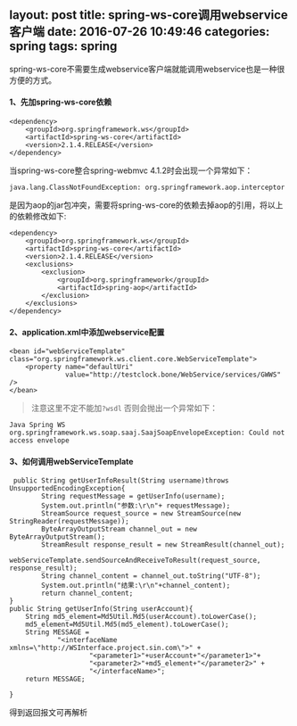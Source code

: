 layout: post
title: spring-ws-core调用webservice客户端
date: 2016-07-26 10:49:46
categories: spring
tags: spring
---
spring-ws-core不需要生成webservice客户端就能调用webservice也是一种很方便的方式。
#### 1、先加spring-ws-core依赖
```
<dependency>
    <groupId>org.springframework.ws</groupId>
    <artifactId>spring-ws-core</artifactId>
    <version>2.1.4.RELEASE</version>
</dependency>
```
当spring-ws-core整合spring-webmvc 4.1.2时会出现一个异常如下：
```
java.lang.ClassNotFoundException: org.springframework.aop.interceptor
```
是因为aop的jar包冲突，需要将spring-ws-core的依赖去掉aop的引用，将以上的依赖修改如下:
```
<dependency>
    <groupId>org.springframework.ws</groupId>
    <artifactId>spring-ws-core</artifactId>
    <version>2.1.4.RELEASE</version>
    <exclusions>
        <exclusion>
            <groupId>org.springframework</groupId>
            <artifactId>spring-aop</artifactId>
        </exclusion>
    </exclusions>
</dependency>
```
#### 2、application.xml中添加webservice配置
```
<bean id="webServiceTemplate" class="org.springframework.ws.client.core.WebServiceTemplate">
    <property name="defaultUri"
              value="http://testclock.bone/WebService/services/GWWS" />
</bean>
```
> 注意这里不定不能加`?wsdl`
否则会抛出一个异常如下：
```
Java Spring WS org.springframework.ws.soap.saaj.SaajSoapEnvelopeException: Could not access envelope
```
#### 3、如何调用webServiceTemplate
```
 public String getUserInfoResult(String username)throws UnsupportedEncodingException{
        String requestMessage = getUserInfo(username);
        System.out.println("参数:\r\n"+ requestMessage);
        StreamSource request_source = new StreamSource(new StringReader(requestMessage));
        ByteArrayOutputStream channel_out = new ByteArrayOutputStream();
        StreamResult response_result = new StreamResult(channel_out);
        webServiceTemplate.sendSourceAndReceiveToResult(request_source, response_result);
        String channel_content = channel_out.toString("UTF-8");
        System.out.println("结果:\r\n"+channel_content);
        return channel_content;
}
public String getUserInfo(String userAccount){
    String md5_element=Md5Util.Md5(userAccount).toLowerCase();
    md5_element=Md5Util.Md5(md5_element).toLowerCase();
    String MESSAGE =
            "<interfaceName xmlns=\"http://WSInterface.project.sin.com\">" +
                    "<parameter1>"+userAccount+"</parameter1>"+
                    "<parameter2>"+md5_element+"</parameter2>" +
                    "</interfaceName>";
    return MESSAGE;

}
```
得到返回报文可再解析

